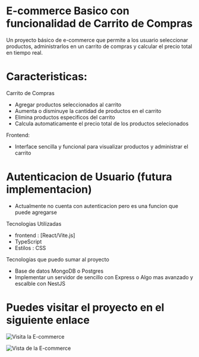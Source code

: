 # E-commerce Basico con funcionalidad de Carrito de Compras 

Un proyecto básico de e-commerce que permite a los usuario seleccionar productos, administrarlos en un carrito de compras y calcular el precio total en tiempo real.

# Caracteristicas:
    
Carrito de Compras
- Agregar productos seleccionados al carrito
- Aumenta o disminuye la cantidad de productos en el carrito 
- Elimina productos especificos del carrito
- Calcula automaticamente el precio total de los productos selecionados

Frontend: 
- Interface sencilla y funcional para visualizar productos y administrar el carrito

# Autenticacion de Usuario (futura implementacion)
- Actualmente no cuenta con autenticacion pero es una funcion que puede agregarse

Tecnologias Utilizadas
- frontend : [React/Vite.js]
- TypeScript
- Estilos : CSS

Tecnologias que puedo sumar al proyecto
 - Base de datos MongoDB o Postgres 
 - Implementar un servidor de sencillo con Express o Algo mas avanzado y escalble con NestJS

# Puedes visitar el proyecto en el siguiente enlace

![Visita la E-commerce](https://fabulous-dasik-5a2062.netlify.app/)


![Vista de la E-commerce](https://collection.cloudinary.com/dl3cepnhr/cbb20fd0dbca1f047597f136dc603599)